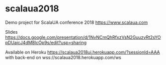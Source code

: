 # scalaua2018

Demo project for ScalaUA conference 2018 
https://www.scalaua.com

Slides
https://docs.google.com/presentation/d/1NvNCmQhRfxzVsN2GuuzvRt2sYOpDUaicJ4dM8lcOp9s/edit?usp=sharing

Available on Heroku
https://scalaua2018ui.herokuapp.com/?sessionId=AAA
with back-end on
wss://scalaua2018.herokuapp.com/ws
